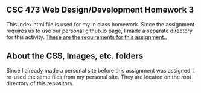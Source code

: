 ## CSC 473 Web Design/Development Homework 3
This index.html file is used for my in class homework. Since the assignment requires us to use our personal github.io page, I made a separate directory for this activity.
[These are the requirements for this assignment..](https://www.freecodecamp.org/challenges/build-a-personal-portfolio-webpage)

## About the CSS, Images, etc. folders
Since I already made a personal site before this assignment was assigned, I re-used the same files from my personal site. They are located on the root directory of this repository.